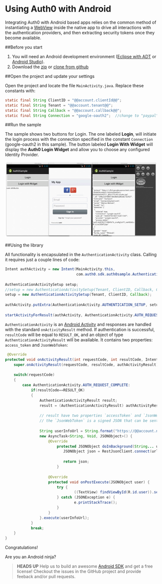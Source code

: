 # Using Auth0 with Android

Integrating Auth0 with Android based apps relies on the common method of instantiating a [WebView](http://developer.android.com/reference/android/webkit/WebView.html) inside the native app to drive all interactions with the authentication providers, and then extracting security tokens once they become available.

##Before you start

1. You will need an Android development environment ([Eclipse with ADT](http://developer.android.com/sdk/installing/studio.html#download) or [Android Studio](http://developer.android.com/sdk/installing/studio.html)).
2. Download the [zip](https://github.com/auth0/Auth0-Android/archive/master.zip) or [clone from github](https://github.com/auth0/Auth0-Android)

##Open the project and update your settings

Open the project and locate the file `MainActivity.java`. Replace these constants with:

```java
static final String ClientID = "@@account.clientId@@";
static final String Tenant = "@@account.tenant@@";
static final String Callback = "@@account.callback@@";
static final String Connection = "google-oauth2";  //change to "paypal", "linkedin", etc or leave empty to show the widget
```
##Run the sample

The sample shows two buttons for Login. The one labeled __Login__, will initiate the login process with the connection specified in the constant `Connection` (google-oauth2 in this sample). The button labeled __Login With Widget__ will display the __Auth0 Login Widget__ and allow you to choose any configured Identity Provider.

![](../media/articles/android-tutorial/android.png)

##Using the library

All functionality is encapsulated in the `AuthenticationActivity` class. Calling it requires just a couple lines of code:

```java
Intent authActivity = new Intent(MainActivity.this,
                                 com.auth0.sdk.auth0sample.AuthenticationActivity.class);

AuthenticationActivitySetup setup;
//setup = new AuthenticationActivitySetup(Tenant, ClientID, Callback, Connection);
setup = new AuthenticationActivitySetup(Tenant, ClientID, Callback);

authActivity.putExtra(AuthenticationActivity.AUTHENTICATION_SETUP, setup);

startActivityForResult(authActivity, AuthenticationActivity.AUTH_REQUEST_COMPLETE);
```

`AuthenticationActivity` is an [Android Activity](http://developer.android.com/reference/android/app/Activity.html) and responses are handled with the standard `onActivityResult` method. If authentication is successful, `resultCode` will be equal to `RESULT_OK`, and an object of type `AuthenticationActivityResult` will be available. It contains two properties: `access_token` and `JsonWebToken`:

```java
 @Override
protected void onActivityResult(int requestCode, int resultCode, Intent authActivityResult) {
    super.onActivityResult(requestCode, resultCode, authActivityResult);

    switch(requestCode)
    {
        case AuthenticationActivity.AUTH_REQUEST_COMPLETE:
            if(resultCode==RESULT_OK)
            {
                AuthenticationActivityResult result;
                result = (AuthenticationActivityResult) authActivityResult.getSerializableExtra(AuthenticationActivity.AUTHENTICATION_RESULT);

                // result have two properties `accessToken` and `JsonWebToken`. You can use the `accessToken` to call the Auth0 API and retrieve the profile of the user that just logged in
                // the `JsonWebToken` is a signed JSON that can be sent to your APIs

                String userInfoUrl = String.format("https://@@account.namespace@@/userinfo?access_token=%s", result.accessToken);
                new AsyncTask<String, Void, JSONObject>() {
                    @Override
                        protected JSONObject doInBackground(String... url) {
                           JSONObject json = RestJsonClient.connect(url[0]);

                           return json;
                        }

                    @Override
                    protected void onPostExecute(JSONObject user) {
                        try {
                                ((TextView) findViewById(R.id.user)).setText(user.toString(2));
                        } catch (JSONException e) {
                                e.printStackTrace();
                        }
		            }
		        }.execute(userInfoUrl);
            }
            break;
    }
}
```

Congratulations!

Are you an Android ninja?

> __HEADS UP__ Help us to build an awesome [Android SDK](https://github.com/auth0/Auth0-Android) and get a free license! Checkout the issues in the GitHub project and provide feeback and/or pull requests.
